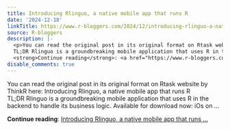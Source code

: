 ```yaml
---
title: Introducing Rlinguo, a native mobile app that runs R
date: '2024-12-18'
linkTitle: https://www.r-bloggers.com/2024/12/introducing-rlinguo-a-native-mobile-app-that-runs-r/
source: R-bloggers
description: |-
  <p>You can read the original post in its original format on Rtask website by ThinkR here: Introducing Rlinguo, a native mobile app that runs R<br />
  TL;DR Rlinguo is a groundbreaking mobile application that uses R in the backend to handle its business logic. Available for download now: iOs on ...</p>
  <strong>Continue reading</strong>: <a href="https://www.r-bloggers.com/2024/12/introducing-rlinguo-a-native-mobile-app-that-runs-r/">Introducing Rlinguo, a native mobile app that runs ...
disable_comments: true
---
```

<p>You can read the original post in its original format on Rtask website by ThinkR here: Introducing Rlinguo, a native mobile app that runs R<br />
TL;DR Rlinguo is a groundbreaking mobile application that uses R in the backend to handle its business logic. Available for download now: iOs on ...</p>
<strong>Continue reading</strong>: <a href="https://www.r-bloggers.com/2024/12/introducing-rlinguo-a-native-mobile-app-that-runs-r/">Introducing Rlinguo, a native mobile app that runs ...